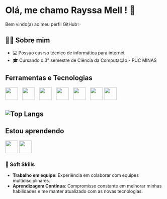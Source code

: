 # Olá, me chamo Rayssa Mell ! 👋 

Bem vindo(a) ao meu perfil GitHub✨ 

## 👩‍💻 Sobre mim

- 💻 Possuo cusrso técnico de informática para internet
- 🎓  Cursando o 3° semestre de Ciência da Computação - PUC MINAS

## Ferramentas e Tecnologias

<p align="left">
  <img src="https://cdn.jsdelivr.net/gh/devicons/devicon@latest/icons/html5/html5-original.svg" width="40" height="40" style="display: inline-block; margin-right: 10px;"/>
  <img src="https://cdn.jsdelivr.net/gh/devicons/devicon@latest/icons/css3/css3-original.svg" width="40" height="40" style="display: inline-block; margin-right: 10px;"/>
  <img src="https://cdn.jsdelivr.net/gh/devicons/devicon@latest/icons/bootstrap/bootstrap-original.svg" width="40" height="40" style="display: inline-block; margin-right: 10px;"/>
  <img src="https://cdn.jsdelivr.net/gh/devicons/devicon@latest/icons/javascript/javascript-original.svg" width="40" height="40" style="display: inline-block; margin-right: 10px;"/>
  <img src="https://cdn.jsdelivr.net/gh/devicons/devicon@latest/icons/django/django-plain.svg" width="40" height="40" style="display: inline-block; margin-right: 10px;"/>
  <img src="https://cdn.jsdelivr.net/gh/devicons/devicon@latest/icons/apachespark/apachespark-original-wordmark.svg" width="40" height="40" style="display: inline-block;"/>
  <img src="https://cdn.jsdelivr.net/gh/devicons/devicon@latest/icons/java/java-original.svg" width="40" height="40"/>    
</p>

## ![Top Langs](https://github-readme-stats.vercel.app/api/top-langs/?username=rayssamell&layout=compact&theme=dark)
                                                   
## Estou aprendendo

<p align="left">
  <img src="https://cdn.jsdelivr.net/gh/devicons/devicon@latest/icons/swift/swift-original.svg" width="40" height="40"/>
  <img src="https://cdn.jsdelivr.net/gh/devicons/devicon@latest/icons/mysql/mysql-original.svg" width="40" height="40"/>
</p>         

### 🧠 Soft Skills
- **Trabalho em equipe**: Experiência em colaborar com equipes multidisciplinares.
- **Aprendizagem Contínua**: Compromisso constante em melhorar minhas habilidades e me manter atualizado com as novas tecnologias.



